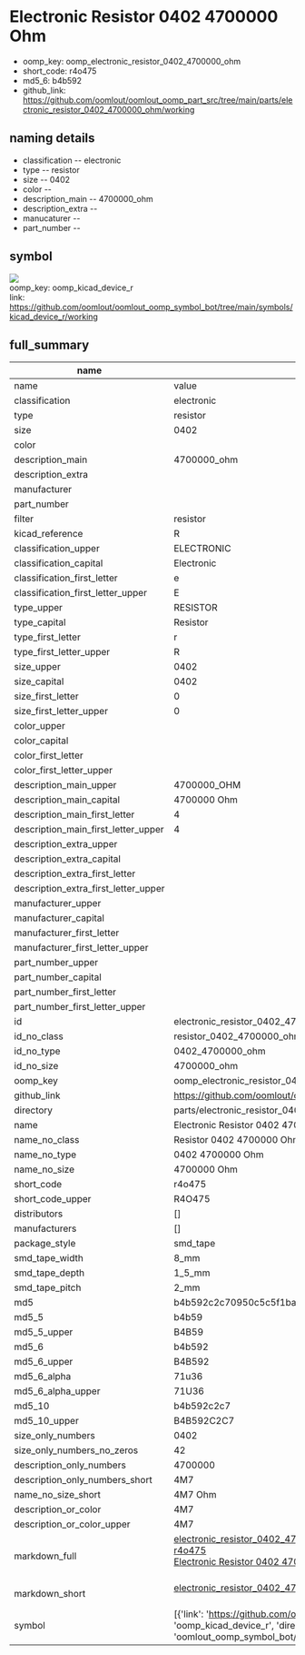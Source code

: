 # Electronic Resistor 0402 4700000 Ohm

  
* oomp_key: oomp_electronic_resistor_0402_4700000_ohm 
* short_code: r4o475
* md5_6: b4b592  
* github_link: https://github.com/oomlout/oomlout_oomp_part_src/tree/main/parts/electronic_resistor_0402_4700000_ohm/working  
## naming details
* classification -- electronic
* type -- resistor
* size -- 0402
* color -- 
* description_main -- 4700000_ohm
* description_extra -- 
* manucaturer -- 
* part_number -- 



## symbol

![](symbol/{index}/working/working_600.png)  
oomp_key: oomp_kicad_device_r  
link: https://github.com/oomlout/oomlout_oomp_symbol_bot/tree/main/symbols/kicad_device_r/working  


## full_summary
| name | value | 
| --- | --- | 
| name | value | 
| classification | electronic | 
| type | resistor | 
| size | 0402 | 
| color |  | 
| description_main | 4700000_ohm | 
| description_extra |  | 
| manufacturer |  | 
| part_number |  | 
| filter | resistor | 
| kicad_reference | R | 
| classification_upper | ELECTRONIC | 
| classification_capital | Electronic | 
| classification_first_letter | e | 
| classification_first_letter_upper | E | 
| type_upper | RESISTOR | 
| type_capital | Resistor | 
| type_first_letter | r | 
| type_first_letter_upper | R | 
| size_upper | 0402 | 
| size_capital | 0402 | 
| size_first_letter | 0 | 
| size_first_letter_upper | 0 | 
| color_upper |  | 
| color_capital |  | 
| color_first_letter |  | 
| color_first_letter_upper |  | 
| description_main_upper | 4700000_OHM | 
| description_main_capital | 4700000 Ohm | 
| description_main_first_letter | 4 | 
| description_main_first_letter_upper | 4 | 
| description_extra_upper |  | 
| description_extra_capital |  | 
| description_extra_first_letter |  | 
| description_extra_first_letter_upper |  | 
| manufacturer_upper |  | 
| manufacturer_capital |  | 
| manufacturer_first_letter |  | 
| manufacturer_first_letter_upper |  | 
| part_number_upper |  | 
| part_number_capital |  | 
| part_number_first_letter |  | 
| part_number_first_letter_upper |  | 
| id | electronic_resistor_0402_4700000_ohm | 
| id_no_class | resistor_0402_4700000_ohm | 
| id_no_type | 0402_4700000_ohm | 
| id_no_size | 4700000_ohm | 
| oomp_key | oomp_electronic_resistor_0402_4700000_ohm | 
| github_link | https://github.com/oomlout/oomlout_oomp_part_src/tree/main/parts/electronic_resistor_0402_4700000_ohm/working | 
| directory | parts/electronic_resistor_0402_4700000_ohm | 
| name | Electronic Resistor 0402 4700000 Ohm | 
| name_no_class | Resistor 0402 4700000 Ohm | 
| name_no_type | 0402 4700000 Ohm | 
| name_no_size | 4700000 Ohm | 
| short_code | r4o475 | 
| short_code_upper | R4O475 | 
| distributors | [] | 
| manufacturers | [] | 
| package_style | smd_tape | 
| smd_tape_width | 8_mm | 
| smd_tape_depth | 1_5_mm | 
| smd_tape_pitch | 2_mm | 
| md5 | b4b592c2c70950c5c5f1bac10725633f | 
| md5_5 | b4b59 | 
| md5_5_upper | B4B59 | 
| md5_6 | b4b592 | 
| md5_6_upper | B4B592 | 
| md5_6_alpha | 71u36 | 
| md5_6_alpha_upper | 71U36 | 
| md5_10 | b4b592c2c7 | 
| md5_10_upper | B4B592C2C7 | 
| size_only_numbers | 0402 | 
| size_only_numbers_no_zeros | 42 | 
| description_only_numbers | 4700000 | 
| description_only_numbers_short | 4M7 | 
| name_no_size_short | 4M7 Ohm | 
| description_or_color | 4M7 | 
| description_or_color_upper | 4M7 | 
| markdown_full | [electronic_resistor_0402_4700000_ohm](https://github.com/oomlout/oomlout_oomp_part_src/tree/main/parts/electronic_resistor_0402_4700000_ohm/working)<br>[r4o475](https://github.com/oomlout/oomlout_oomp_part_src/tree/main/parts/electronic_resistor_0402_4700000_ohm/working)<br>[Electronic Resistor 0402 4700000 Ohm](https://github.com/oomlout/oomlout_oomp_part_src/tree/main/parts/electronic_resistor_0402_4700000_ohm/working)<br><br> | 
| markdown_short | [electronic_resistor_0402_4700000_ohm](https://github.com/oomlout/oomlout_oomp_part_src/tree/main/parts/electronic_resistor_0402_4700000_ohm/working)<br><br> | 
| symbol | [{'link': 'https://github.com/oomlout/oomlout_oomp_symbol_bot/tree/main/symbols/kicad_device_r', 'oomp_key': 'oomp_kicad_device_r', 'directory': 'oomlout_oomp_symbol_bot/symbols/kicad_device_r//working/working.kicad_sym', 'index': 0}] | 
